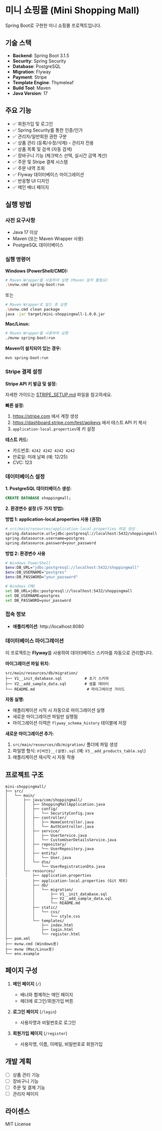 # 미니 쇼핑몰 (Mini Shopping Mall)

Spring Boot로 구현한 미니 쇼핑몰 프로젝트입니다.

## 기술 스택

- **Backend**: Spring Boot 3.1.5
- **Security**: Spring Security
- **Database**: PostgreSQL
- **Migration**: Flyway
- **Payment**: Stripe
- **Template Engine**: Thymeleaf
- **Build Tool**: Maven
- **Java Version**: 17

## 주요 기능

- ✅ 회원가입 및 로그인
- ✅ Spring Security를 통한 인증/인가
- ✅ 관리자/일반회원 권한 구분
- ✅ 상품 관리 (등록/수정/삭제) - 관리자 전용
- ✅ 상품 목록 및 검색 (자동 검색)
- ✅ 장바구니 기능 (체크박스 선택, 실시간 금액 계산)
- ✅ 주문 및 Stripe 결제 시스템
- ✅ 주문 내역 조회
- ✅ Flyway 데이터베이스 마이그레이션
- ✅ 반응형 UI 디자인
- ✅ 메인 배너 페이지

## 실행 방법

### 사전 요구사항
- Java 17 이상
- Maven (또는 Maven Wrapper 사용)
- PostgreSQL 데이터베이스

### 실행 명령어

**Windows (PowerShell/CMD):**
```bash
# Maven Wrapper를 사용하여 실행 (Maven 설치 불필요)
.\mvnw.cmd spring-boot:run
```

또는

```bash
# Maven Wrapper로 빌드 후 실행
.\mvnw.cmd clean package
java -jar target/mini-shoppingmall-1.0.0.jar
```

**Mac/Linux:**
```bash
# Maven Wrapper를 사용하여 실행
./mvnw spring-boot:run
```

**Maven이 설치되어 있는 경우:**
```bash
mvn spring-boot:run
```

### Stripe 결제 설정

**Stripe API 키 발급 및 설정:**

자세한 가이드는 [STRIPE_SETUP.md](STRIPE_SETUP.md) 파일을 참고하세요.

**빠른 설정:**
1. https://stripe.com 에서 계정 생성
2. https://dashboard.stripe.com/test/apikeys 에서 테스트 API 키 복사
3. `application-local.properties`에 키 설정

**테스트 카드:**
- 카드번호: `4242 4242 4242 4242`
- 만료일: 미래 날짜 (예: 12/25)
- CVC: 123

### 데이터베이스 설정

**1. PostgreSQL 데이터베이스 생성:**
```sql
CREATE DATABASE shoppingmall;
```

**2. 환경변수 설정 (두 가지 방법):**

**방법 1: application-local.properties 사용 (권장)**
```bash
# src/main/resources/application-local.properties 파일 생성
spring.datasource.url=jdbc:postgresql://localhost:5432/shoppingmall
spring.datasource.username=postgres
spring.datasource.password=your_password
```

**방법 2: 환경변수 사용**
```bash
# Windows PowerShell
$env:DB_URL="jdbc:postgresql://localhost:5432/shoppingmall"
$env:DB_USERNAME="postgres"
$env:DB_PASSWORD="your_password"

# Windows CMD
set DB_URL=jdbc:postgresql://localhost:5432/shoppingmall
set DB_USERNAME=postgres
set DB_PASSWORD=your_password
```

### 접속 정보

- **애플리케이션**: http://localhost:8080

### 데이터베이스 마이그레이션

이 프로젝트는 **Flyway**를 사용하여 데이터베이스 스키마를 자동으로 관리합니다.

**마이그레이션 파일 위치:**
```
src/main/resources/db/migration/
├── V1__init_database.sql          # 초기 스키마
├── V2__add_sample_data.sql        # 샘플 데이터
└── README.md                       # 마이그레이션 가이드
```

**자동 실행:**
- 애플리케이션 시작 시 자동으로 마이그레이션 실행
- 새로운 마이그레이션 파일만 실행됨
- 마이그레이션 이력은 `flyway_schema_history` 테이블에 저장

**새로운 마이그레이션 추가:**
1. `src/main/resources/db/migration/` 폴더에 파일 생성
2. 파일명 형식: `V{버전}__(설명).sql` (예: `V3__add_products_table.sql`)
3. 애플리케이션 재시작 시 자동 적용

## 프로젝트 구조

```
mini-shoppingmall/
├── src/
│   └── main/
│       ├── java/com/shoppingmall/
│       │   ├── ShoppingMallApplication.java
│       │   ├── config/
│       │   │   └── SecurityConfig.java
│       │   ├── controller/
│       │   │   ├── HomeController.java
│       │   │   └── AuthController.java
│       │   ├── service/
│       │   │   ├── UserService.java
│       │   │   └── CustomUserDetailsService.java
│       │   ├── repository/
│       │   │   └── UserRepository.java
│       │   ├── entity/
│       │   │   └── User.java
│       │   └── dto/
│       │       └── UserRegistrationDto.java
│       └── resources/
│           ├── application.properties
│           ├── application-local.properties (Git 제외)
│           ├── db/
│           │   └── migration/
│           │       ├── V1__init_database.sql
│           │       ├── V2__add_sample_data.sql
│           │       └── README.md
│           ├── static/
│           │   └── css/
│           │       └── style.css
│           └── templates/
│               ├── index.html
│               ├── login.html
│               └── register.html
├── pom.xml
├── mvnw.cmd (Windows용)
├── mvnw (Mac/Linux용)
└── env.example
```

## 페이지 구성

1. **메인 페이지** (`/`)
   - 배너와 함께하는 메인 페이지
   - 헤더에 로그인/회원가입 버튼

2. **로그인 페이지** (`/login`)
   - 사용자명과 비밀번호로 로그인

3. **회원가입 페이지** (`/register`)
   - 사용자명, 이름, 이메일, 비밀번호로 회원가입

## 개발 계획

- [ ] 상품 관리 기능
- [ ] 장바구니 기능
- [ ] 주문 및 결제 기능
- [ ] 관리자 페이지

## 라이센스

MIT License

